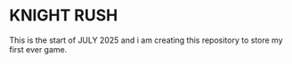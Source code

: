 # KNIGHT RUSH

This is the start of JULY 2025 and i am creating this repository to store my first ever game.
